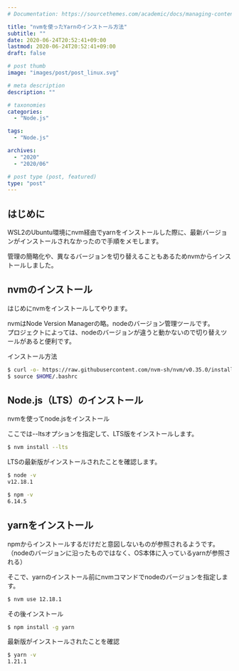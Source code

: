 ```yaml
---
# Documentation: https://sourcethemes.com/academic/docs/managing-content/

title: "nvmを使ったYarnのインストール方法"
subtitle: ""
date: 2020-06-24T20:52:41+09:00
lastmod: 2020-06-24T20:52:41+09:00
draft: false

# post thumb
image: "images/post/post_linux.svg"

# meta description
description: ""

# taxonomies
categories: 
  - "Node.js"

tags:
  - "Node.js"

archives:
  - "2020"
  - "2020/06"

# post type (post, featured)
type: "post"
---
```


## はじめに

WSL2のUbuntu環境にnvm経由でyarnをインストールした際に、最新バージョンがインストールされなかったので手順をメモします。  

管理の簡略化や、異なるバージョンを切り替えることもあるためnvmからインストールしました。

## nvmのインストール

はじめにnvmをインストールしてやります。

nvmはNode Version Managerの略。nodeのバージョン管理ツールです。  
プロジェクトによっては、nodeのバージョンが違うと動かないので切り替えツールがあると便利です。

インストール方法

```bash
$ curl -o- https://raw.githubusercontent.com/nvm-sh/nvm/v0.35.0/install.sh | bash
$ source $HOME/.bashrc
```

## Node.js（LTS）のインストール

nvmを使ってnode.jsをインストール

ここでは--ltsオプションを指定して、LTS版をインストールします。

```bash
$ nvm install --lts
```

LTSの最新版がインストールされたことを確認します。

```bash
$ node -v
v12.18.1

$ npm -v
6.14.5
```

## yarnをインストール

npmからインストールするだけだと意図しないものが参照されるようです。  
（nodeのバージョンに沿ったものではなく、OS本体に入っているyarnが参照される）

そこで、yarnのインストール前にnvmコマンドでnodeのバージョンを指定します。

```bash
$ nvm use 12.18.1
```

その後インストール

```bash
$ npm install -g yarn
```

最新版がインストールされたことを確認

```bash
$ yarn -v
1.21.1
```

